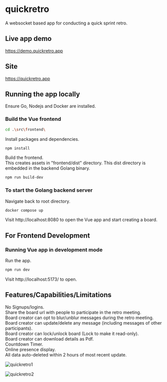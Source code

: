 # quickretro
A websocket based app for conducting a quick sprint retro.

## Live app demo
https://demo.quickretro.app  

## Site
https://quickretro.app 

## Running the app locally
Ensure Go, Nodejs and Docker are installed.  

### Build the Vue frontend
```sh
cd .\src\frontend\
```
Install packages and dependencies.  
```sh
npm install
```
Build the frontend.  
This creates assets in "frontend/dist" directory. This dist directory is embedded in the backend Golang binary.  
```sh
npm run build-dev
```

### To start the Golang backend server
Navigate back to root directory.
```sh
docker compose up
```
Visit http://localhost:8080 to open the Vue app and start creating a board.  

## For Frontend Development
### Running Vue app in development mode
Run the app.  
```sh
npm run dev
```
Visit http://localhost:5173/ to open.  

## Features/Capabilities/Limitations
No Signups/logins.  
Share the board url with people to participate in the retro meeting.  
Board creator can opt to blur/unblur messages during the retro meeting.  
Board creator can update/delete any message (including messages of other participants).   
Board creator can lock/unlock board (Lock to make it read-only).  
Board creator can download details as Pdf.  
Countdown Timer.  
Online presence display.   
All data auto-deleted within 2 hours of most recent update.  

![quickretro1](https://github.com/vijeeshr/quickretro/assets/16733867/020b40d8-5b11-4daf-a2f3-95a0ee17f918)

![quickretro2](https://github.com/vijeeshr/quickretro/assets/16733867/6802b697-362b-4f99-b6da-8b9bc0c3c4ab)

